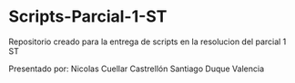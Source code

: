 # Scripts-Parcial-1-ST
Repositorio creado para la entrega de scripts en la resolucion del parcial 1 ST

Presentado por:
Nicolas Cuellar Castrellón
Santiago Duque Valencia

